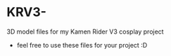 # KRV3-
3D model files for my Kamen Rider V3 cosplay project

* feel free to use these files for your project :D